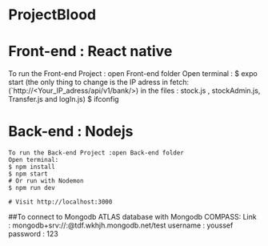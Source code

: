 # ProjectBlood
 
 # Front-end : React native
  To run the Front-end Project : open Front-end folder
  Open terminal : 
	$ expo start 
  (the only thing to change is the IP adress in fetch: (`http://<Your_IP_adress/api/v1/bank/>) in the files : stock.js , stockAdmin.js, Transfer.js and logIn.js) 
  	$ ifconfig
  
  
  # Back-end : Nodejs 
    To run the Back-end Project :open Back-end folder
    Open terminal: 
	$ npm install
	$ npm start
	# Or run with Nodemon
	$ npm run dev 
    	
	# Visit http://localhost:3000
     
  ##To connect to Mongodb ATLAS database with Mongodb COMPASS:
	Link : mongodb+srv://<username>:<password>@tdf.wkhjh.mongodb.net/test
     	username : youssef
     	password : 123
     
